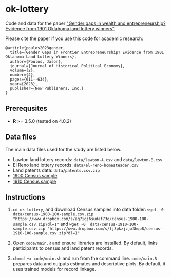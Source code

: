 # ok-lottery
Code and data for the paper ["Gender gaps in wealth and entrepreneurship? Evidence from 1901 Oklahoma land lottery winners"](https://www.nowpublishers.com/article/Details/HPE-0042)

Please cite the paper if you use this code for academic research:

```
@article{poulos2023gender,
  title={Gender Gaps in Frontier Entrepreneurship? Evidence from 1901 Oklahoma Land Lottery Winners},
  author={Poulos, Jason},
  journal={Journal of Historical Political Economy},
  volume={2},
  number={4},
  pages={611--634},
  year={2023},
  publisher={Now Publishers, Inc.}
}
```

Prerequsites
------

* **R** >= 3.5.0 (tested on 4.0.2)


Data files
------

The main data files used for the study are listed below. 

* Lawton land lottery records: `data/lawton-A.csv` and  `data/lawton-B.csv`
* El Reno land lottery records: `data/el-reno-homesteader.csv`
* Land patents data: `data/patents.csv.zip`
* [1900 Census sample](https://www.dropbox.com/s/aq7igj6sudaf73o/census-1900-100-sample.csv.zip?dl=1)
* [1910 Census sample](https://www.dropbox.com/s/tj3pkzjzjx3hqp8/census-1910-100-sample.csv.zip?dl=1)

Instructions
------

1. `cd ok-lottery`, and download Census samples into data folder: `wget -0  data/census-1900-100-sample.csv.zip "https://www.dropbox.com/s/aq7igj6sudaf73o/census-1900-100-sample.csv.zip?dl=1"` and `wget -0  data/census-1910-100-sample.csv.zip "https://www.dropbox.com/s/tj3pkzjzjx3hqp8/census-1910-100-sample.csv.zip?dl=1"`

2. Open `code/main.R` and ensure libraries are installed. By default, links participants to census and land patent records. 

3. `chmod +x code/main.sh` and run from the command line. `code/main.R` prepares data and outputs estimates and descriptive plots. By default, it uses trained models for record linkage. 